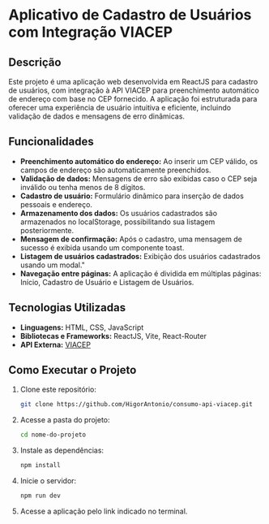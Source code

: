 # Aplicativo de Cadastro de Usuários com Integração VIACEP

## Descrição

Este projeto é uma aplicação web desenvolvida em ReactJS para cadastro de usuários, com integração à API VIACEP para preenchimento automático de endereço com base no CEP fornecido. A aplicação foi estruturada para oferecer uma experiência de usuário intuitiva e eficiente, incluindo validação de dados e mensagens de erro dinâmicas.

## Funcionalidades

- **Preenchimento automático do endereço:** Ao inserir um CEP válido, os campos de endereço são automaticamente preenchidos.
- **Validação de dados:** Mensagens de erro são exibidas caso o CEP seja inválido ou tenha menos de 8 dígitos.
- **Cadastro de usuário:** Formulário dinâmico para inserção de dados pessoais e endereço.
- **Armazenamento dos dados:** Os usuários cadastrados são armazenados no localStorage, possibilitando sua listagem posteriormente.
- **Mensagem de confirmação:** Após o cadastro, uma mensagem de sucesso é exibida usando um componente toast.
- **Listagem de usuários cadastrados:** Exibição dos usuários cadastrados usando um modal."
- **Navegação entre páginas:** A aplicação é dividida em múltiplas páginas: Início, Cadastro de Usuário e Listagem de Usuários.

## Tecnologias Utilizadas

- **Linguagens:** HTML, CSS, JavaScript
- **Bibliotecas e Frameworks:** ReactJS, Vite, React-Router
- **API Externa:** [VIACEP](https://viacep.com.br/)

## Como Executar o Projeto

1. Clone este repositório:
   ```sh
   git clone https://github.com/HigorAntonio/consumo-api-viacep.git
   ```
2. Acesse a pasta do projeto:
   ```sh
   cd nome-do-projeto
   ```
3. Instale as dependências:
   ```sh
   npm install
   ```
4. Inicie o servidor:
   ```sh
   npm run dev
   ```
5. Acesse a aplicação pelo link indicado no terminal.

